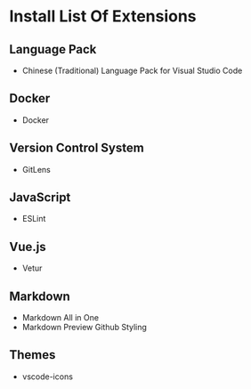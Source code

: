 # Install List Of Extensions

## Language Pack

- Chinese (Traditional) Language Pack for Visual Studio Code 

## Docker

- Docker

## Version Control System

- GitLens

## JavaScript

- ESLint

## Vue.js

- Vetur

## Markdown

- Markdown All in One
- Markdown Preview Github Styling

## Themes

- vscode-icons